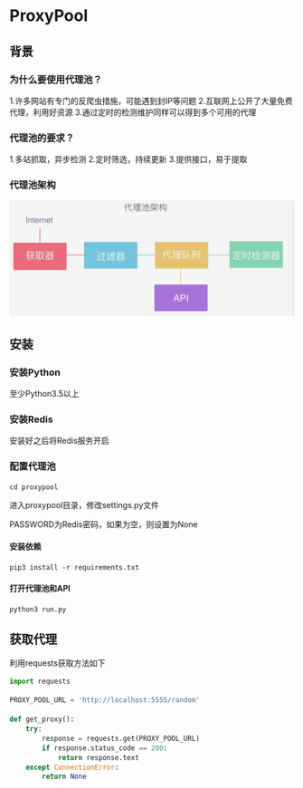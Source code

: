 # ProxyPool

## 背景

### 为什么要使用代理池？
1.许多网站有专门的反爬虫措施，可能遇到封IP等问题 
2.互联网上公开了大量免费代理，利用好资源 
3.通过定时的检测维护同样可以得到多个可用的代理 

### 代理池的要求？
1.多站抓取，异步检测 
2.定时筛选，持续更新 
3.提供接口，易于提取 

### 代理池架构
![Image text](https://github.com/watchxu/PythonSpiders/blob/master/ProxyPool/proxypool/image.jpg)

## 安装

### 安装Python

至少Python3.5以上

### 安装Redis

安装好之后将Redis服务开启

### 配置代理池

```
cd proxypool
```

进入proxypool目录，修改settings.py文件

PASSWORD为Redis密码，如果为空，则设置为None

#### 安装依赖

```
pip3 install -r requirements.txt
```

#### 打开代理池和API

```
python3 run.py
```

## 获取代理


利用requests获取方法如下

```python
import requests

PROXY_POOL_URL = 'http://localhost:5555/random'

def get_proxy():
    try:
        response = requests.get(PROXY_POOL_URL)
        if response.status_code == 200:
            return response.text
    except ConnectionError:
        return None
```

